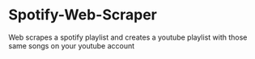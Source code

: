 # Spotify-Web-Scraper
Web scrapes a spotify playlist and creates a youtube playlist with those same songs on your youtube account
